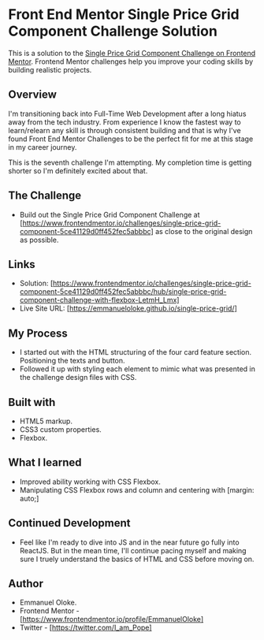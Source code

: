 # Front End Mentor Single Price Grid Component Challenge Solution

This is a solution to the [Single Price Grid Component Challenge on Frontend Mentor](https://www.frontendmentor.io/challenges/single-price-grid-component-5ce41129d0ff452fec5abbbc). Frontend Mentor challenges help you improve your coding skills by building realistic projects.

## Overview

I'm transitioning back into Full-Time Web Development after a long hiatus away from the tech industry. From experience I know the fastest way to learn/relearn any skill is through consistent building and that is why I've found Front End Mentor Challenges to be the perfect fit for me at this stage in my career journey.

This is the seventh challenge I'm attempting. My completion time is getting shorter so I'm definitely excited about that.

## The Challenge

- Build out the Single Price Grid Component Challenge at [https://www.frontendmentor.io/challenges/single-price-grid-component-5ce41129d0ff452fec5abbbc] as close to the original design as possible.

## Links

- Solution: [https://www.frontendmentor.io/challenges/single-price-grid-component-5ce41129d0ff452fec5abbbc/hub/single-price-grid-component-challenge-with-flexbox-LetmH_Lmx]
- Live Site URL: [https://emmanueloloke.github.io/single-price-grid/]

## My Process

- I started out with the HTML structuring of the four card feature section. Positioning the texts and button.
- Followed it up with styling each element to mimic what was presented in the challenge design files with CSS.

## Built with

- HTML5 markup.
- CSS3 custom properties.
- Flexbox.

## What I learned

- Improved ability working with CSS Flexbox.
- Manipulating CSS Flexbox rows and column and centering with [margin: auto;]

## Continued Development

- Feel like I'm ready to dive into JS and in the near future go fully into ReactJS. But in the mean time, I'll continue pacing myself and making sure I truely understand the basics of HTML and CSS before moving on.

## Author

- Emmanuel Oloke.
- Frontend Mentor - [https://www.frontendmentor.io/profile/EmmanuelOloke]
- Twitter - [https://twitter.com/I_am_Pope]
